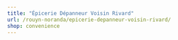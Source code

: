 ```yaml
---
title: "Épicerie Dépanneur Voisin Rivard"
url: /rouyn-noranda/epicerie-depanneur-voisin-rivard/
shop: convenience
---
```

